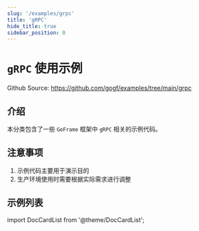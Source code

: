 ```yaml
---
slug: '/examples/grpc'
title: 'gRPC'
hide_title: true
sidebar_position: 0
---
```


# `gRPC` 使用示例

Github Source: https://github.com/gogf/examples/tree/main/grpc


## 介绍

本分类包含了一些 `GoFrame` 框架中 `gRPC` 相关的示例代码。

## 注意事项

1. 示例代码主要用于演示目的
2. 生产环境使用时需要根据实际需求进行调整

## 示例列表

import DocCardList from '@theme/DocCardList';

<DocCardList />
